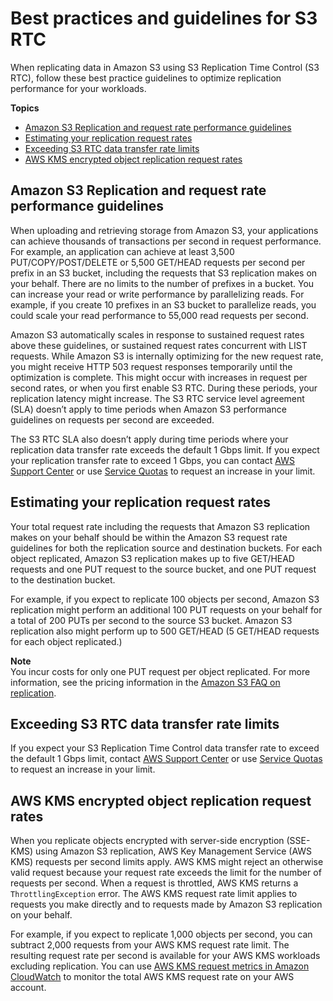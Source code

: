 # Best practices and guidelines for S3 RTC<a name="rtc-best-practices"></a>

When replicating data in Amazon S3 using S3 Replication Time Control \(S3 RTC\), follow these best practice guidelines to optimize replication performance for your workloads\. 

**Topics**
+ [Amazon S3 Replication and request rate performance guidelines](#rtc-request-rate-performance)
+ [Estimating your replication request rates](#estimating-replication-request-rates)
+ [Exceeding S3 RTC data transfer rate limits](#exceed-rtc-data-transfer-limits)
+ [AWS KMS encrypted object replication request rates](#kms-object-replication-request-rates)

## Amazon S3 Replication and request rate performance guidelines<a name="rtc-request-rate-performance"></a>

When uploading and retrieving storage from Amazon S3, your applications can achieve thousands of transactions per second in request performance\. For example, an application can achieve at least 3,500 PUT/COPY/POST/DELETE or 5,500 GET/HEAD requests per second per prefix in an S3 bucket, including the requests that S3 replication makes on your behalf\. There are no limits to the number of prefixes in a bucket\. You can increase your read or write performance by parallelizing reads\. For example, if you create 10 prefixes in an S3 bucket to parallelize reads, you could scale your read performance to 55,000 read requests per second\. 

Amazon S3 automatically scales in response to sustained request rates above these guidelines, or sustained request rates concurrent with LIST requests\. While Amazon S3 is internally optimizing for the new request rate, you might receive HTTP 503 request responses temporarily until the optimization is complete\. This might occur with increases in request per second rates, or when you first enable S3 RTC\. During these periods, your replication latency might increase\. The S3 RTC service level agreement \(SLA\) doesn’t apply to time periods when Amazon S3 performance guidelines on requests per second are exceeded\. 

The S3 RTC SLA also doesn’t apply during time periods where your replication data transfer rate exceeds the default 1 Gbps limit\. If you expect your replication transfer rate to exceed 1 Gbps, you can contact [AWS Support Center](https://console.aws.amazon.com/support/home#/) or use [Service Quotas](https://docs.aws.amazon.com/general/latest/gr/aws_service_limits.html) to request an increase in your limit\. 

## Estimating your replication request rates<a name="estimating-replication-request-rates"></a>

Your total request rate including the requests that Amazon S3 replication makes on your behalf should be within the Amazon S3 request rate guidelines for both the replication source and destination buckets\. For each object replicated, Amazon S3 replication makes up to five GET/HEAD requests and one PUT request to the source bucket, and one PUT request to the destination bucket\.

For example, if you expect to replicate 100 objects per second, Amazon S3 replication might perform an additional 100 PUT requests on your behalf for a total of 200 PUTs per second to the source S3 bucket\. Amazon S3 replication also might perform up to 500 GET/HEAD \(5 GET/HEAD requests for each object replicated\.\) 

**Note**  
You incur costs for only one PUT request per object replicated\. For more information, see the pricing information in the [Amazon S3 FAQ on replication](https://aws.amazon.com/s3/faqs/#Replication)\. 

## Exceeding S3 RTC data transfer rate limits<a name="exceed-rtc-data-transfer-limits"></a>

If you expect your S3 Replication Time Control data transfer rate to exceed the default 1 Gbps limit, contact [AWS Support Center](https://console.aws.amazon.com/support/home#/) or use [Service Quotas](https://docs.aws.amazon.com/general/latest/gr/aws_service_limits.html) to request an increase in your limit\. 

## AWS KMS encrypted object replication request rates<a name="kms-object-replication-request-rates"></a>

When you replicate objects encrypted with server\-side encryption \(SSE\-KMS\) using Amazon S3 replication, AWS Key Management Service \(AWS KMS\) requests per second limits apply\. AWS KMS might reject an otherwise valid request because your request rate exceeds the limit for the number of requests per second\. When a request is throttled, AWS KMS returns a `ThrottlingException` error\. The AWS KMS request rate limit applies to requests you make directly and to requests made by Amazon S3 replication on your behalf\. 

For example, if you expect to replicate 1,000 objects per second, you can subtract 2,000 requests from your AWS KMS request rate limit\. The resulting request rate per second is available for your AWS KMS workloads excluding replication\. You can use [AWS KMS request metrics in Amazon CloudWatch](https://docs.aws.amazon.com/kms/latest/developerguide/monitoring-cloudwatch.html) to monitor the total AWS KMS request rate on your AWS account\.
